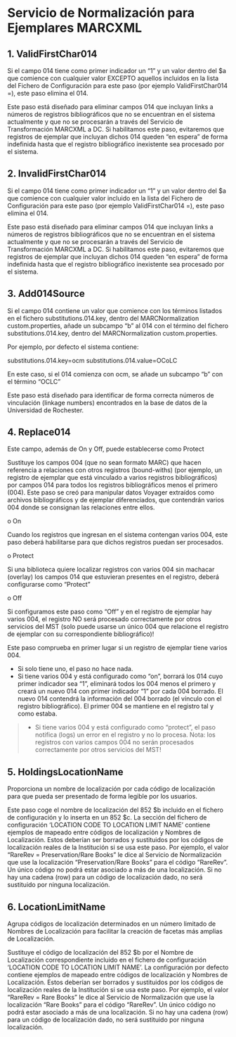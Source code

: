 # Servicio de Normalización para Ejemplares MARCXML #

## 1. ValidFirstChar014 ##

Si el campo 014 tiene como primer indicador un “1” y un valor dentro del $a que comience con cualquier valor EXCEPTO aquellos incluidos en la lista del Fichero de Configuración para este paso (por ejemplo ValidFirstChar014 =), este paso elimina el 014.

Este paso está diseñado para eliminar campos 014 que incluyan links a números de registros bibliográficos que no se encuentran en el sistema actualmente y que no se procesarán a través del Servicio de Transformación MARCXML a DC. Si habilitamos este paso, evitaremos que registros de ejemplar que incluyan dichos 014 queden “en espera” de forma indefinida hasta que el registro bibliográfico inexistente sea procesado por el sistema.

## 2. InvalidFirstChar014 ##

Si el campo 014 tiene como primer indicador un “1” y un valor dentro del $a que comience con cualquier valor incluido en la lista del Fichero de Configuración para este paso (por ejemplo ValidFirstChar014 =), este paso elimina el 014.

Este paso está diseñado para eliminar campos 014 que incluyan links a números de registros bibliográficos que no se encuentran en el sistema actualmente y que no se procesarán a través del Servicio de Transformación MARCXML a DC. Si habilitamos este paso, evitaremos que registros de ejemplar que incluyan dichos 014 queden “en espera” de forma indefinida hasta que el registro bibliográfico inexistente sea procesado por el sistema.

## 3. Add014Source ##

Si el campo 014 contiene un valor que comience con los términos listados en el fichero substitutions.014.key, dentro del  MARCNormalization custom.properties, añade un subcampo “b” al 014 con el término del fichero substitutions.014.key, dentro del  MARCNormalization custom.properties.

Por ejemplo, por defecto el sistema contiene:

substitutions.014.key=ocm
substitutions.014.value=OCoLC

En este caso, si el 014 comienza con ocm, se añade un subcampo “b” con el término “OCLC”

Este paso está diseñado para identificar de forma correcta números de vinculación (linkage numbers) encontrados en la base de datos de la Universidad de Rochester.








## 4. Replace014 ##

Este campo, además de On y Off, puede establecerse como Protect

Sustituye los campos 004 (que no sean formato MARC) que hacen referencia a relaciones con otros registros (bound-withs) (por ejemplo, un registro de ejemplar que está vinculado a varios registros bibliográficos) por campos 014 para todos los registros bibliográficos menos el primero (004). Este paso se creó para manipular datos Voyager extraídos como archivos bibliográficos y de ejemplar diferenciados, que contendrán varios 004 donde se consignan las relaciones entre ellos.

o	On

Cuando los registros que ingresan en el sistema contengan varios 004, este paso deberá habilitarse  para que dichos registros puedan ser procesados.

o	Protect

Si una biblioteca quiere localizar registros con varios 004 sin machacar (overlay) los campos 014 que estuvieran presentes en el registro, deberá configurarse como “Protect”

o	Off

Si configuramos este paso como “Off” y en el registro de ejemplar hay varios 004, el registro NO será procesado correctamente por otros servicios del MST (solo puede usarse un único 004 que relacione el registro de ejemplar con su correspondiente bibliográfico)!

Este paso comprueba en primer lugar si un registro de ejemplar tiene varios 004.
- Si solo tiene uno, el paso no hace nada.
- Si tiene varios 004 y está configurado como “on”, borrará los 014 cuyo primer indicador sea “1”, eliminará todos los 004 menos el primero y creará un nuevo 014 con primer indicador “1” por cada 004 borrado. El nuevo 014 contendrá la información del 004 borrado (el vínculo con el registro bibliográfico). El primer 004 se mantiene en el registro tal y como estaba.
> - Si tiene varios 004 y está configurado como “protect”, el paso notifica (logs) un error en el registro y no lo procesa.
Nota: los registros con varios campos 004 no serán procesados correctamente por otros servicios del MST!

## 5. HoldingsLocationName ##

Proporciona un nombre de localización por cada código de localización para que pueda ser  presentado de forma legible por los usuarios.

Este paso coge el nombre de localización del 852 $b incluido en el fichero de configuración  y lo inserta en un 852 $c. La sección del fichero de configuración  ‘LOCATION CODE TO LOCATION LIMIT NAME’ contiene ejemplos de mapeado entre códigos de localización  y Nombres de Localización. Estos deberían ser borrados y sustituidos por los códigos de localización reales de la Institución si se usa este paso. Por ejemplo, el valor “RareRev = Preservation/Rare Books” le dice al Servicio de Normalización que use la localización “Preservation/Rare Books” para el código “RareRev”. Un único código no podrá estar asociado a más de una localización. Si no hay una cadena (row) para un código de localización dado, no será sustituido por ninguna localización.


## 6. LocationLimitName ##

Agrupa códigos de localización determinados en un número limitado de Nombres de Localización para facilitar la creación de facetas más amplias de Localización.

Sustituye el código de localización del 852 $b por el Nombre de Localización correspondiente incluido en el fichero de configuración  ‘LOCATION CODE TO LOCATION LIMIT NAME’. La configuración por defecto contiene ejemplos de mapeado entre códigos de localización  y Nombres de Localización. Estos deberían ser borrados y sustituidos por los códigos de localización reales de la Institución si se usa este paso. Por ejemplo, el valor “RareRev = Rare Books” le dice al Servicio de Normalización que use la localización “Rare Books” para el código “RareRev”. Un único código no podrá estar asociado a más de una localización. Si no hay una cadena (row) para un código de localización dado, no será sustituido por ninguna localización.